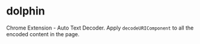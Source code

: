 # dolphin
Chrome Extension - Auto Text Decoder. Apply `decodeURIComponent` to all the encoded content in the page.
